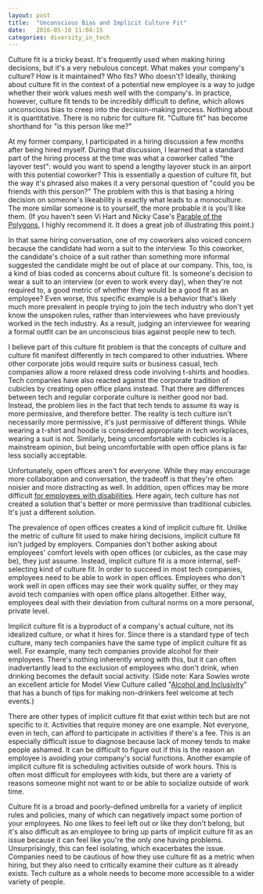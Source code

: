 ```yaml
---
layout: post
title:  "Unconscious Bias and Implicit Culture Fit"
date:   2016-05-10 11:04:15
categories: diversity_in_tech
---
```

Culture fit is a tricky beast. It's frequently used when making hiring decisions, but it's a very nebulous concept. What makes your company's culture? How is it maintained? Who fits? Who doesn't? Ideally, thinking about culture fit in the context of a potential new employee is a way to judge whether their work values mesh well with the company's. In practice, however, culture fit tends to be incredibly difficult to define, which allows unconscious bias to creep into the decision-making process. Nothing about it is quantitative. There is no rubric for culture fit. "Culture fit" has become shorthand for "is this person like me?"

At my former company, I participated in a hiring discussion a few months after being hired myself. During that discussion, I learned that a standard part of the hiring process at the time was what a coworker called "the layover test": would you want to spend a lengthy layover stuck in an airport with this potential coworker? This is essentially a question of culture fit, but the way it's phrased also makes it a very personal question of "could you be friends with this person?" The problem with this is that basing a hiring decision on someone's likeability is exactly what leads to a monoculture. The more similar someone is to yourself, the more probable it is you'll like them. (If you haven't seen Vi Hart and Nicky Case's [Parable of the Polygons](http://ncase.me/polygons/), I highly recommend it. It does a great job of illustrating this point.)

In that same hiring conversation, one of my coworkers also voiced concern because the candidate had worn a suit to the interview. To this coworker, the candidate's choice of a suit rather than something more informal suggested the candidate might be out of place at our company. This, too, is a kind of bias coded as concerns about culture fit. Is someone's decision to wear a suit to an interview (or even to work every day), when they're not required to, a good metric of whether they would be a good fit as an employee? Even worse, this specific example is a behavior that's likely much more prevalent in people trying to join the tech industry who don't yet know the unspoken rules, rather than interviewees who have previously worked in the tech industry. As a result, judging an interviewee for wearing a formal outfit can be an unconscious bias against people new to tech.

I believe part of this culture fit problem is that the concepts of culture and culture fit manifest differently in tech compared to other industries. Where other corporate jobs would require suits or business casual, tech companies allow a more relaxed dress code involving t-shirts and hoodies. Tech companies have also reacted against the corporate tradition of cubicles by creating open office plans instead. That there are differences between tech and regular corporate culture is neither good nor bad. Instead, the problem lies in the fact that tech tends to assume its way is more permissive, and therefore better. The reality is tech culture isn't necessarily more permissive, it's just permissive of different things. While wearing a t-shirt and hoodie is considered appropriate in tech workplaces, wearing a suit is not. Similarly, being uncomfortable with cubicles is a mainstream opinion, but being uncomfortable with open office plans is far less socially acceptable.

Unfortunately, open offices aren't for everyone. While they may encourage more collaboration and conversation, the tradeoff is that they're often noisier and more distracting as well. In addition, open offices may be more difficult [for employees with disabilities](http://federalnewsradio.com/facilitiesfleet/2015/08/open-office-trend-worries-disabled-federal-employees/slide/1/). Here again, tech culture has not created a solution that's better or more permissive than traditional cubicles. It's just a different solution.

The prevalence of open offices creates a kind of implicit culture fit. Unlike the metric of culture fit used to make hiring decisions, implicit culture fit isn't judged by employers. Companies don't bother asking about employees' comfort levels with open offices (or cubicles, as the case may be), they just assume. Instead, implicit culture fit is a more internal, self-selecting kind of culture fit. In order to succeed in most tech companies, employees need to be able to work in open offices. Employees who don't work well in open offices may see their work quality suffer, or they may avoid tech companies with open office plans altogether. Either way, employees deal with their deviation from cultural norms on a more personal, private level.

Implicit culture fit is a byproduct of a company's actual culture, not its idealized culture, or what it hires for. Since there is a standard type of tech culture, many tech companies have the same type of implicit culture fit as well. For example, many tech companies provide alcohol for their employees. There's nothing inherently wrong with this, but it can often inadvertantly lead to the exclusion of employees who don't drink, when drinking becomes the default social activity. (Side note: Kara Sowles wrote an excellent article for Model View Culture called "[Alcohol and Inclusivity](https://modelviewculture.com/pieces/alcohol-and-inclusivity-planning-tech-events-with-non-alcoholic-options)" that has a bunch of tips for making non-drinkers feel welcome at tech events.)

There are other types of implicit culture fit that exist within tech but are not specific to it. Activities that require money are one example. Not everyone, even in tech, can afford to participate in activities if there's a fee. This is an especially difficult issue to diagnose because lack of money tends to make people ashamed. It can be difficult to figure out if this is the reason an employee is avoiding your company's social functions. Another example of implicit culture fit is scheduling activities outside of work hours. This is often most difficult for employees with kids, but there are a variety of reasons someone might not want to or be able to socialize outside of work time.

Culture fit is a broad and poorly-defined umbrella for a variety of implicit rules and policies, many of which can negatively impact some portion of your employees. No one likes to feel left out or like they don't belong, but it's also difficult as an employee to bring up parts of implicit culture fit as an issue because it can feel like you're the only one having problems. Unsurprisingly, this can feel isolating, which exacerbates the issue. Companies need to be cautious of how they use culture fit as a metric when hiring, but they also need to critically examine their culture as it already exists. Tech culture as a whole needs to become more accessible to a wider variety of people.